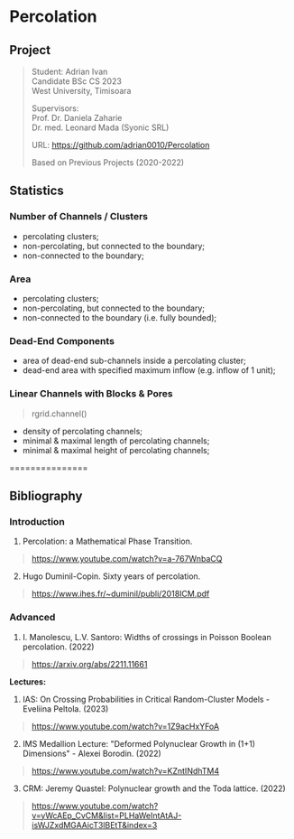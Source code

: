 # Percolation


## Project

> Student: Adrian Ivan\
> Candidate BSc CS 2023\
> West University, Timisoara
>
> Supervisors:\
> Prof. Dr. Daniela Zaharie\
> Dr. med. Leonard Mada (Syonic SRL)
>
> URL: https://github.com/adrian0010/Percolation
> 
> Based on Previous Projects (2020-2022)


## Statistics

### Number of Channels / Clusters
- percolating clusters;
- non-percolating, but connected to the boundary;
- non-connected to the boundary;

### Area
- percolating clusters;
- non-percolating, but connected to the boundary;
- non-connected to the boundary (i.e. fully bounded);

### Dead-End Components
- area of dead-end sub-channels inside a percolating cluster;
- dead-end area with specified maximum inflow (e.g. inflow of 1 unit);


### Linear Channels with Blocks & Pores
> rgrid.channel()
- density of percolating channels;
- minimal & maximal length of percolating channels;
- minimal & maximal height of percolating channels;


===============

## Bibliography


### Introduction

1. Percolation: a Mathematical Phase Transition.
  > https://www.youtube.com/watch?v=a-767WnbaCQ

2. Hugo Duminil-Copin. Sixty years of percolation.
  > https://www.ihes.fr/~duminil/publi/2018ICM.pdf


### Advanced

1. I. Manolescu, L.V. Santoro: Widths of crossings in Poisson Boolean percolation. (2022)
  > https://arxiv.org/abs/2211.11661


**Lectures:**

1. IAS: On Crossing Probabilities in Critical Random-Cluster Models - Eveliina Peltola. (2023)
  > https://www.youtube.com/watch?v=1Z9acHxYFoA

2. IMS Medallion Lecture: "Deformed Polynuclear Growth in (1+1) Dimensions" - Alexei Borodin. (2022)
  > https://www.youtube.com/watch?v=KZntINdhTM4

3. CRM: Jeremy Quastel: Polynuclear growth and the Toda lattice. (2022)
  > https://www.youtube.com/watch?v=yWcAEp_CvCM&list=PLHaWeIntAtAJ-isWJZxdMGAAicT3lBEtT&index=3

